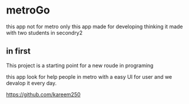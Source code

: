 # metroGo

this app not for metro only this app made for developing thinking 
it made with two students in secondry2

## in first

This project is a starting point for a new roude in programing

this app look for help people in metro with a easy UI for user and we devalop it every day.

https://github.com/kareem250